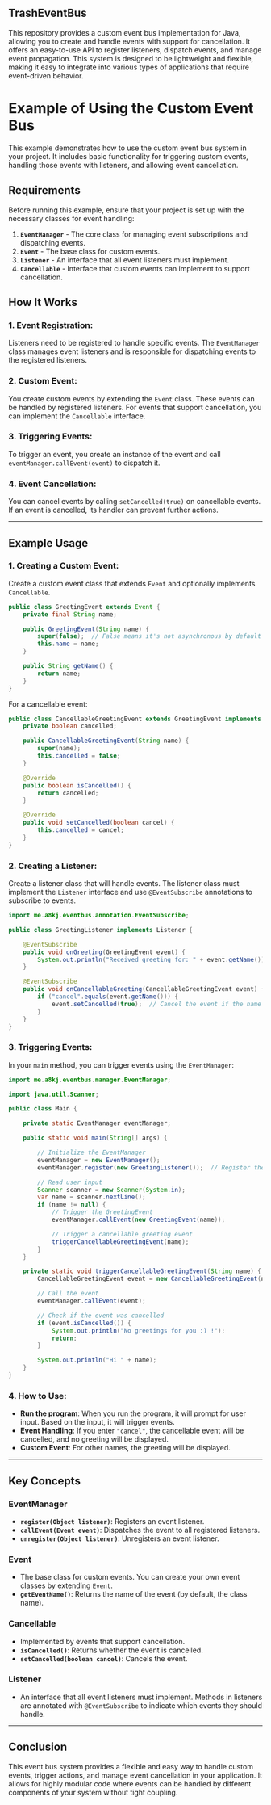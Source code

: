 ## TrashEventBus

This repository provides a custom event bus implementation for Java, allowing you to create and handle events with support for cancellation. It offers an easy-to-use API to register listeners, dispatch events, and manage event propagation. This system is designed to be lightweight and flexible, making it easy to integrate into various types of applications that require event-driven behavior.

# Example of Using the Custom Event Bus

This example demonstrates how to use the custom event bus system in your project. It includes basic functionality for triggering custom events, handling those events with listeners, and allowing event cancellation.

## Requirements

Before running this example, ensure that your project is set up with the necessary classes for event handling:

1. **`EventManager`** - The core class for managing event subscriptions and dispatching events.
2. **`Event`** - The base class for custom events.
3. **`Listener`** - An interface that all event listeners must implement.
4. **`Cancellable`** - Interface that custom events can implement to support cancellation.

## How It Works

### 1. **Event Registration**:
Listeners need to be registered to handle specific events. The `EventManager` class manages event listeners and is responsible for dispatching events to the registered listeners.

### 2. **Custom Event**:
You create custom events by extending the `Event` class. These events can be handled by registered listeners. For events that support cancellation, you can implement the `Cancellable` interface.

### 3. **Triggering Events**:
To trigger an event, you create an instance of the event and call `eventManager.callEvent(event)` to dispatch it.

### 4. **Event Cancellation**:
You can cancel events by calling `setCancelled(true)` on cancellable events. If an event is cancelled, its handler can prevent further actions.

---

## Example Usage

### 1. **Creating a Custom Event:**
Create a custom event class that extends `Event` and optionally implements `Cancellable`.

```java
public class GreetingEvent extends Event {
    private final String name;

    public GreetingEvent(String name) {
        super(false);  // False means it's not asynchronous by default
        this.name = name;
    }

    public String getName() {
        return name;
    }
}
```

For a cancellable event:

```java
public class CancellableGreetingEvent extends GreetingEvent implements Cancellable {
    private boolean cancelled;

    public CancellableGreetingEvent(String name) {
        super(name);
        this.cancelled = false;
    }

    @Override
    public boolean isCancelled() {
        return cancelled;
    }

    @Override
    public void setCancelled(boolean cancel) {
        this.cancelled = cancel;
    }
}
```

### 2. **Creating a Listener:**
Create a listener class that will handle events. The listener class must implement the `Listener` interface and use `@EventSubscribe` annotations to subscribe to events.

```java
import me.a8kj.eventbus.annotation.EventSubscribe;

public class GreetingListener implements Listener {

    @EventSubscribe
    public void onGreeting(GreetingEvent event) {
        System.out.println("Received greeting for: " + event.getName());
    }

    @EventSubscribe
    public void onCancellableGreeting(CancellableGreetingEvent event) {
        if ("cancel".equals(event.getName())) {
            event.setCancelled(true);  // Cancel the event if the name is "cancel"
        }
    }
}
```

### 3. **Triggering Events:**
In your `main` method, you can trigger events using the `EventManager`:

```java
import me.a8kj.eventbus.manager.EventManager;

import java.util.Scanner;

public class Main {

    private static EventManager eventManager;

    public static void main(String[] args) {

        // Initialize the EventManager
        eventManager = new EventManager();
        eventManager.register(new GreetingListener());  // Register the listener

        // Read user input
        Scanner scanner = new Scanner(System.in);
        var name = scanner.nextLine();
        if (name != null) {
            // Trigger the GreetingEvent
            eventManager.callEvent(new GreetingEvent(name));

            // Trigger a cancellable greeting event
            triggerCancellableGreetingEvent(name);
        }
    }

    private static void triggerCancellableGreetingEvent(String name) {
        CancellableGreetingEvent event = new CancellableGreetingEvent(name);

        // Call the event
        eventManager.callEvent(event);

        // Check if the event was cancelled
        if (event.isCancelled()) {
            System.out.println("No greetings for you :) !");
            return;
        }

        System.out.println("Hi " + name);
    }
}
```

### 4. **How to Use**:
- **Run the program**: When you run the program, it will prompt for user input. Based on the input, it will trigger events.
- **Event Handling**: If you enter `"cancel"`, the cancellable event will be cancelled, and no greeting will be displayed.
- **Custom Event**: For other names, the greeting will be displayed.

---

## Key Concepts

### EventManager
- **`register(Object listener)`**: Registers an event listener.
- **`callEvent(Event event)`**: Dispatches the event to all registered listeners.
- **`unregister(Object listener)`**: Unregisters an event listener.

### Event
- The base class for custom events. You can create your own event classes by extending `Event`.
- **`getEventName()`**: Returns the name of the event (by default, the class name).

### Cancellable
- Implemented by events that support cancellation.
- **`isCancelled()`**: Returns whether the event is cancelled.
- **`setCancelled(boolean cancel)`**: Cancels the event.

### Listener
- An interface that all event listeners must implement. Methods in listeners are annotated with `@EventSubscribe` to indicate which events they should handle.

---

## Conclusion

This event bus system provides a flexible and easy way to handle custom events, trigger actions, and manage event cancellation in your application. It allows for highly modular code where events can be handled by different components of your system without tight coupling.
